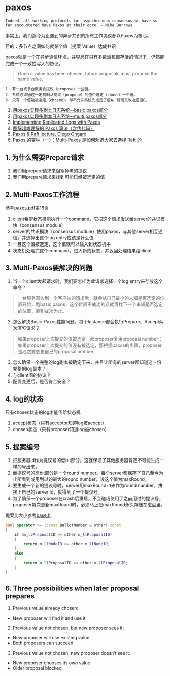 # paxos

`Indeed, all working protocols for asynchronous consensus we have so far encountered have Paxos at their core. - Mike Burrows`

事实上，我们迄今为止遇到的异步共识的所有工作协议都以Paxos为核心。

目的：多节点之间如何就某个值（提案 Value）达成共识

paxos就是一个在异步通信环境，并容忍在只有多数派机器存活的情况下，仍然能完成一个一致性写入的协议。

> Once a value has been chosen, future proposals must propose the same value.

```
1. 有一台或多台服务会提议（propose）一些值。
2. 系统必须通过一定机制从提议（propose）的值中选定（chose）一个值。
3. 只有一个值能被选定（chosen）。即不允许系统先选定了值A，后面又改选定值B。
``` 

1. [用paxos实现多副本日志系统--basic paxos部分](https://cloud.tencent.com/developer/article/1147420)
2. [用paxos实现多副本日志系统--multi paxos部分](https://cloud.tencent.com/developer/article/1158799)
3. [Implementing Replicated Logs with Paxos](https://ongardie.net/static/raft/userstudy/paxos.pdf)
4. [图解超难理解的 Paxos 算法（含伪代码）](https://xie.infoq.cn/article/e53cbcd0e723e3a6ce4be3b8c)
5. [Paxos & Raft lecture, Diego Ongaro](https://www.bilibili.com/video/BV1WW411a77S?from=search&seid=9258539723484618240&spm_id_from=333.337.0.0)
6. [Paxos 的变种（一）：Multi-Paxos 是如何劝退大家去选择 Raft 的](https://xie.infoq.cn/article/92f6b1a031594da8164645459)

## 1. 为什么需要Prepare请求
 1. 我们用prepare请求来阻塞掉老的提议
 2. 我们用prepare请求来找到可能已经被选定的值

## 2. Multi-Paxos工作流程
参考[paxos.pdf](https://ongardie.net/static/raft/userstudy/paxos.pdf)第18页
 1. client希望状态机能执行一个command，它把这个请求发送给server的共识模块（consensus module）
 2. server的共识模块（consensus module）使用paxos，与其他server相互通信，并选择出这个log entry应该是什么值
 3. 一旦这个值被选定，这个值就可以输入到状态机中
 4. 状态机处理完这个command，进入新的状态，并返回处理结果给client

## 3. Multi-Paxos要解决的问题
 1. 当一个client发起请求时，我们要怎样为此请求选择一个log entry来存放这个命令？
 > 一台服务器收到一个客户端的请求后，就会从自己最小的未知是否选定的位置开始，跑basic paxos，这个位置不成功的话就再找下一个未知是否选定的位置，直到成功为止。
 2. 怎么解决Basic-Paxos性能问题，每个Instance都会执行Prepare、Accept两次RPC请求？
 > 如果proposer上次提交的值被选定，那proposer复用proposal number；如果proposer上次提交的值没有被选定，那根据paxos的步骤，proposer是必然要变更自己的proposal number
 3. 怎么确保一个完整的log副本被确定下来，并且让所有的server都知道这一份完整的log副本？
 4. 与client间的协议？
 5. 配置变更后，是否符合安全？

## 4. log的状态
只有chosen状态的log才能传给状态机
 1. accept状态（只有acceptor知道log被accept）
 2. chosen状态（只有proposer知道log被chosen）

## 5. 提案编号
1. 把服务器id作为提议号的低bit部分。这就保证了其他服务器肯定不可能生成一样的号出来。
2. 而提议号的高bit部分是一个round number。每个server都保存了自己至今为止所看到或用到过的最大的round number，设这个值为maxRound。
3. 要生成一个新的提议号时，server用maxRound+1来作为round number，拼接上自己的server id，就得到了一个提议号。
4. 为了确保一个proposer在crash后重启，不会碰巧使用了之前用过的提议号，proposer每次更新maxRound时，必须马上把maxRound永久存储在磁盘里。

提案比大小参考[base.h](https://github.com/Tencent/phxpaxos/blob/master/src/algorithm/base.h#L47)
```c++
bool operator >= (const BallotNumber & other) const
{
    if (m_llProposalID == other.m_llProposalID)
    {
        return m_llNodeID >= other.m_llNodeID;
    }
    else
    {
        return m_llProposalID >= other.m_llProposalID;
    }
}
```

## 6. Three possibilities when later proposal prepares
1. Previous value already chosen:
 - New proposer will find it and use it
2. Previous value not chosen, but new proposer sees it:
 - New proposer will use existing value
 - Both proposers can succeed
3. Previous value not chosen, new proposer doesn’t see it:
 - New proposer chooses its own value
 - Older proposal blocked
